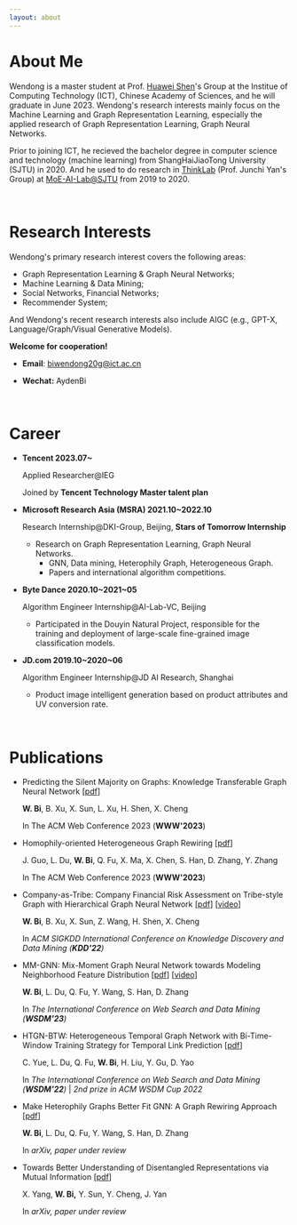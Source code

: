 ```yaml
---
layout: about 
---
```


# About Me
Wendong is a master student at Prof. [Huawei Shen](http://www.ict.cas.cn/sourcedb_2018_ict_cas/cn/jssrck/201402/t20140221_4037648.html)'s Group at the Institue of Computing Technology (ICT), Chinese Academy of Sciences, and he will graduate in June 2023.  Wendong's research interests mainly focus on the Machine Learning and Graph Representation  Learning, especially the applied research of Graph Representation Learning, Graph Neural Networks.

Prior to joining ICT, he recieved the bachelor degree in computer science and technology (machine learning) from ShangHaiJiaoTong University (SJTU) in 2020. And he used to do research in [ThinkLab](https://thinklab.sjtu.edu.cn) (Prof. Junchi Yan's Group) at [MoE-AI-Lab@SJTU](https://ailab-moe.sjtu.edu.cn) from 2019 to 2020.

<br/>

# Research Interests

Wendong's primary research interest covers the following areas:

* Graph Representation Learning & Graph Neural Networks; 
* Machine Learning & Data Mining; 
* Social Networks, Financial Networks; 
* Recommender System; 

And Wendong's recent research interests also include AIGC (e.g., GPT-X, Language/Graph/Visual Generative Models). 

**Welcome for cooperation!** 

* **Email**: biwendong20g@ict.ac.cn 

* **Wechat:** AydenBi

<br/>

# Career
* **Tencent        2023.07~**

  Applied Researcher@IEG

  Joined by **Tencent Technology Master talent plan**

* **Microsoft Research Asia (MSRA)        2021.10~2022.10** 		
  
  Research Internship@DKI-Group, Beijing, **Stars of Tomorrow Internship**
  
  * Research on Graph Representation Learning, Graph Neural Networks.
    * GNN, Data mining, Heterophily Graph, Heterogeneous Graph.
    * Papers and international algorithm competitions.
  
* **Byte Dance        2020.10~2021~05**

  Algorithm Engineer Internship@AI-Lab-VC, Beijing

  * Participated in the Douyin Natural Project, responsible for the training and deployment of large-scale  fine-grained image classification models.

* **JD.com        2019.10~2020~06**

  Algorithm Engineer Internship@JD AI Research, Shanghai 

  * Product image intelligent generation based on product attributes and UV conversion rate.

<br/>

# Publications

* Predicting the Silent Majority on Graphs: Knowledge Transferable Graph Neural Network [[pdf](https://arxiv.org/abs/2302.00873)]

  **W. Bi**, B. Xu, X. Sun, L. Xu, H. Shen, X. Cheng
  
  In The ACM Web Conference 2023 (**WWW'2023**)

* Homophily-oriented Heterogeneous Graph Rewiring [[pdf](https://arxiv.org/abs/2302.06299)]

  J. Guo, L. Du, **W. Bi**, Q. Fu, X. Ma, X. Chen, S. Han, D. Zhang, Y. Zhang

  In The ACM Web Conference 2023 (**WWW'2023**)

* Company-as-Tribe: Company Financial Risk Assessment on Tribe-style Graph with Hierarchical Graph Neural Network [[pdf](https://dl.acm.org/doi/10.1145/3534678.3539129)] [[video](https://dl.acm.org/doi/10.1145/3534678.3539129)]

  **W. Bi**, B. Xu, X. Sun, Z. Wang, H. Shen, X. Cheng
  
  In *ACM SIGKDD International Conference on Knowledge Discovery and Data Mining (**KDD'22**)*

* MM-GNN: Mix-Moment Graph Neural Network towards Modeling Neighborhood Feature Distribution [[pdf](https://dl.acm.org/doi/10.1145/3539597.3570457)] [[video](https://dl.acm.org/doi/10.1145/3539597.3570457)]

  **W. Bi**, L. Du, Q. Fu, Y. Wang, S. Han, D. Zhang

  In *The International Conference on Web Search and Data Mining (**WSDM'23**)*

* HTGN-BTW: Heterogeneous Temporal Graph Network with Bi-Time-Window Training Strategy for Temporal Link Prediction [[pdf](https://arxiv.org/abs/2202.12713)]

  C. Yue, L. Du, Q. Fu, **W. Bi**, H. Liu, Y. Gu, D. Yao

  In *The International Conference on Web Search and Data Mining (**WSDM'22**)* | *2nd prize in ACM WSDM Cup 2022*

* Make Heterophily Graphs Better Fit GNN: A Graph Rewiring Approach [[pdf](https://arxiv.org/pdf/2209.08264.pdf)] 

  **W. Bi**, L. Du, Q. Fu, Y. Wang, S. Han, D. Zhang

  In *arXiv, paper under review*

* Towards Better Understanding of Disentangled Representations via Mutual Information [[pdf](https://arxiv.org/abs/1911.10922)]

  X. Yang, **W. Bi,** Y. Sun, Y. Cheng, J. Yan
  
  In *arXiv, paper under review*
